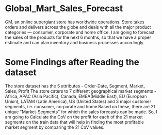 # Global_Mart_Sales_Forecast
GM, an online supergiant store has worldwide operations. Store takes orders and delivers across the globe and deals with all the major product categories — consumer, corporate and home office.
I am going to forecast the sales of the products for the next 6 months, so that we have a proper estimate and can plan inventory and business processes accordingly.

# Some Findings after Reading the dataset
The store dataset has the 5 attributes - Order-Date, Segment, Market, Sales, Profit
The store caters to 7 different geographical market segments - Africa, APAC (Asia Pacific), Canada, EMEA(Middle East), EU (European Union), LATAM (Latin America), US (United States) and 3 major customer segments, i.e. consumer, corporate and home
Based on these, there are 21 unique "Market-Segments" for which the sales forecasts can be made. 
So, I am going to Calculate the CoV on the profit for each of the 21 market segments on the train data that will help in finding the most profitable market segment by comparing the 21 CoV values.
